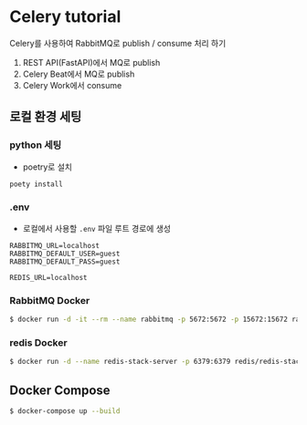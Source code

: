 # Celery tutorial

Celery를 사용하여 RabbitMQ로 publish / consume 처리 하기

1. REST API(FastAPI)에서 MQ로 publish
2. Celery Beat에서 MQ로 publish
3. Celery Work에서 consume

## 로컬 환경 세팅

### python 세팅

- poetry로 설치

```bash
poety install
```

### .env

- 로컬에서 사용할 `.env` 파일 루트 경로에 생성

```text
RABBITMQ_URL=localhost
RABBITMQ_DEFAULT_USER=guest
RABBITMQ_DEFAULT_PASS=guest

REDIS_URL=localhost
```

### RabbitMQ Docker

```bash
$ docker run -d -it --rm --name rabbitmq -p 5672:5672 -p 15672:15672 rabbitmq:3.13-management
```

### redis Docker

```bash
$ docker run -d --name redis-stack-server -p 6379:6379 redis/redis-stack-server:latest
```

## Docker Compose

```bash
$ docker-compose up --build
```
